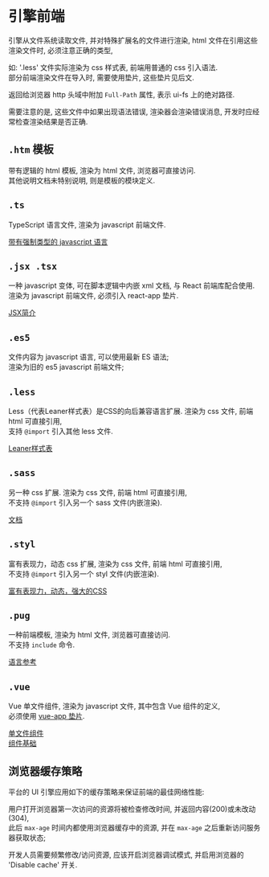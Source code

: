 # 引擎前端

引擎从文件系统读取文件, 并对特殊扩展名的文件进行渲染,
html 文件在引用这些渲染文件时, 必须注意正确的类型,   

如: '.less' 文件实际渲染为 css 样式表, 前端用普通的 css 引入语法.  
部分前端渲染文件在导入时, 需要使用垫片, 这些垫片见后文.

返回给浏览器 http 头域中附加 `Full-Path` 属性, 表示 ui-fs 上的绝对路径.

需要注意的是, 这些文件中如果出现语法错误, 渲染器会渲染错误消息,
开发时应经常检查渲染结果是否正确.




## `.htm` 模板

带有逻辑的 html 模板, 渲染为 html 文件, 浏览器可直接访问.  
其他说明文档未特别说明, 则是模板的模块定义.


## `.ts`

TypeScript 语言文件, 渲染为 javascript 前端文件.

[带有强制类型的 javascript 语言](https://www.typescriptlang.org/)


## `.jsx .tsx`

一种 javascript 变体, 可在脚本逻辑中内嵌 xml 文档, 与 React 前端库配合使用.  
渲染为 javascript 前端文件, 必须引入 react-app 垫片.

[JSX简介](https://reactjs.org/docs/introducing-jsx.html)


## `.es5`

文件内容为 javascript 语言, 可以使用最新 ES 语法;   
渲染为旧的 es5 javascript 前端文件;


## `.less`

Less（代表Leaner样式表）是CSS的向后兼容语言扩展. 渲染为 css 文件, 前端 html 可直接引用,  
支持 `@import` 引入其他 less 文件.

[Leaner样式表](https://lesscss.org/)


## `.sass`

另一种 css 扩展. 渲染为 css 文件, 前端 html 可直接引用,  
不支持 `@import` 引入另一个 sass 文件(内嵌渲染).

[文档](https://www.sass.hk/)


## `.styl`

富有表现力，动态 css 扩展, 渲染为 css 文件, 前端 html 可直接引用,  
不支持 `@import` 引入另一个 styl 文件(内嵌渲染).

[富有表现力，动态，强大的CSS](https://stylus-lang.com/)


## `.pug`

一种前端模板, 渲染为 html 文件, 浏览器可直接访问.  
不支持 `include` 命令.

[语言参考](https://pugjs.org/language/attributes.html)


## `.vue`

Vue 单文件组件, 渲染为 javascript 文件, 其中包含 Vue 组件的定义,  
必须使用 [vue-app 垫片](ui-docs/vue-app.md).

[单文件组件](https://cn.vuejs.org/v2/guide/single-file-components.html)  
[组件基础](https://cn.vuejs.org/v2/guide/components.html)


## 浏览器缓存策略

平台的 UI 引擎应用如下的缓存策略来保证前端的最佳网络性能:

用户打开浏览器第一次访问的资源将被检查修改时间, 并返回内容(200)或未改动(304),  
此后 `max-age` 时间内都使用浏览器缓存中的资源, 并在 `max-age` 之后重新访问服务器获取状态;

开发人员需要频繁修改/访问资源, 应该开启浏览器调试模式, 并启用浏览器的 'Disable cache' 开关.